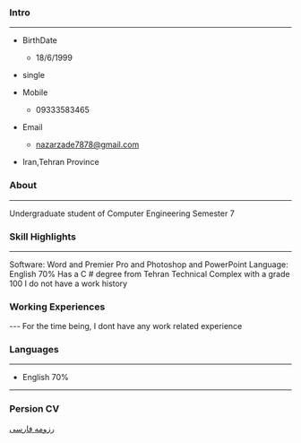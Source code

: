 

### Intro

---

+ BirthDate
  - 18/6/1999
+ single

+ Mobile
  - 09333583465
+ Email
  - nazarzade7878@gmail.com
+ Iran,Tehran Province  

### About

---

Undergraduate student of Computer Engineering Semester 7

### Skill Highlights

---
Software: Word and Premier Pro and Photoshop and PowerPoint
 Language: English 70%
  Has a C # degree from Tehran Technical Complex with a grade
 100
 I do not have a work history
 
### Working Experiences

--- For the time being, I dont have any work related experience

  
### Languages

---

+ English 70%

---

### Persion CV

[رزومه فارسی](/index)
